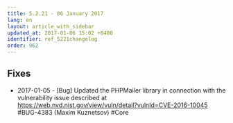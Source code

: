 ```yaml
---
title: 5.2.21 - 06 January 2017
lang: en
layout: article_with_sidebar
updated_at: 2017-01-06 15:02 +0400
identifier: ref_5221changelog
order: 962
---
```


## Fixes

* 2017-01-05 - [Bug] Updated the PHPMailer library in connection with the vulnerability issue described at https://web.nvd.nist.gov/view/vuln/detail?vulnId=CVE-2016-10045 #BUG-4383 (Maxim Kuznetsov) #Core
